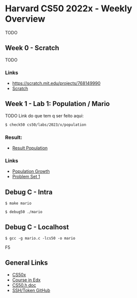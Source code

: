 # Harvard CS50 2022x - Weekly Overview
TODO

## Week 0 - Scratch
TODO


### Links
* <a href="https://cs50.harvard.edu/x/2023/psets/0/scratch/">https://scratch.mit.edu/projects/768149990</a>
* <a href="https://cs50.harvard.edu/x/2023/psets/0/scratch/">Scratch</a>

## Week 1 - Lab 1: Population / Mario
TODO Link do que tem q ser feito aqui:

```Bash
$ check50 cs50/labs/2023/x/population
```
### Result:
* <a href="https://submit.cs50.io/check50/9d35478136daaf81cda8d60bbb457eb901fbd249">Result Population</a>



### Links
* <a href="https://cs50.harvard.edu/x/2023/labs/1/">Population Growth</a>
* <a href="https://cs50.harvard.edu/x/2023/psets/1/">Problem Set 1</a>


## Debug C - Intra
`$ make mario`

`$ debug50 ./mario`

## Debug C - Localhost
`$ gcc -g mario.c -lcs50 -o mario`

F5


## General Links
* <a href="https://cs50.harvard.edu/x/2023/faqs/">CS50x</a>
* <a href="https://learning.edx.org/course/course-v1:HarvardX+CS50+X/home">Course in Edx</a>
* <a href="https://cs50.readthedocs.io/libraries/cs50/c/">CS50.h doc</a>
* <a href="https://cs50.readthedocs.io/github/">SSH/Token GitHub</a>
